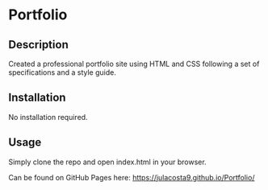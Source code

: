 # Portfolio

## Description

Created a professional portfolio site using HTML and CSS following a set of specifications and a style guide.

## Installation

No installation required.

## Usage 

Simply clone the repo and open index.html in your browser.

Can be found on GitHub Pages here: https://julacosta9.github.io/Portfolio/